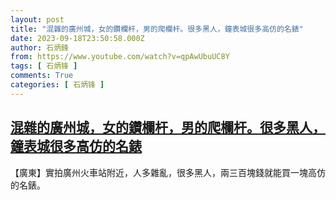 ```yaml
---
layout: post
title: "混雜的廣州城，女的鑽欄杆，男的爬欄杆。很多黑人，鐘表城很多高仿的名錶"
date: 2023-09-18T23:50:58.000Z
author: 石炳鋒
from: https://www.youtube.com/watch?v=qpAwUbuUC8Y
tags: [ 石炳锋 ]
comments: True
categories: [ 石炳锋 ]
---
```

<!--1695081058000-->
[混雜的廣州城，女的鑽欄杆，男的爬欄杆。很多黑人，鐘表城很多高仿的名錶](https://www.youtube.com/watch?v=qpAwUbuUC8Y)
------

<div>
【廣東】實拍廣州火車站附近，人多雜亂，很多黑人，兩三百塊錢就能買一塊高仿的名錶。
</div>
